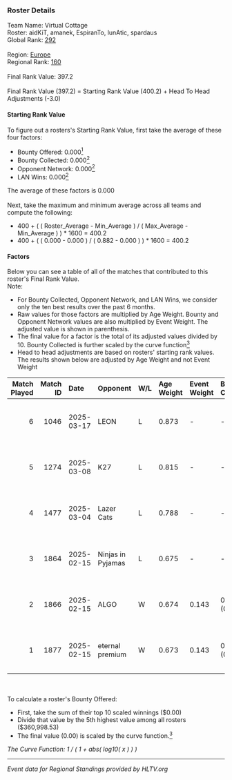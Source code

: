 ### Roster Details<br />
Team Name: Virtual Cottage<br />
Roster: aidKiT, amanek, EspiranTo, lunAtic, spardaus<br />
Global Rank: [292](../../standings_global_2025_05_05.md)<br />
<br />
Region: [Europe]( ../../standings_europe_2025_05_05.md)<br />
Regional Rank: [160]( ../../standings_europe_2025_05_05.md)<br />
<br />
Final Rank Value:  397.2<br />
<br />
Final Rank Value (397.2) = Starting Rank Value (400.2) + Head To Head Adjustments (-3.0)<br />

#### Starting Rank Value<br />
To figure out a rosters's Starting Rank Value, first take the average of these four factors:<br />
- Bounty Offered: 0.000[<sup>1</sup>](#table2)
- Bounty Collected: 0.000[<sup>2</sup>](#table1)
- Opponent Network: 0.000[<sup>2</sup>](#table1)
- LAN Wins: 0.000[<sup>2</sup>](#table1)

The average of these factors is 0.000<br />
<br />
Next, take the maximum and minimum average across all teams and compute the following:<br />
- 400 + ( ( Roster_Average - Min_Average ) / ( Max_Average - Min_Average ) ) * 1600 = 400.2
- 400 + ( ( 0.000 - 0.000 ) / ( 0.882 - 0.000 ) ) * 1600 = 400.2


#### Factors<br />
Below you can see a table of all of the matches that contributed to this roster's Final Rank Value.<br />
Note:<br />

- For Bounty Collected, Opponent Network, and LAN Wins, we consider only the ten best results over the past 6 months.
- Raw values for those factors are multiplied by Age Weight. Bounty and Opponent Network values are also multiplied by Event Weight. The adjusted value is shown in parenthesis.
- The final value for a factor is the total of its adjusted values divided by 10. Bounty Collected is further scaled by the curve function[<sup>3</sup>](#curveFunction)
- Head to head adjustments are based on rosters' starting rank values. The results shown below are adjusted by Age Weight and not Event Weight
<span id="table1"></span><br />


| Match Played | Match ID | Date       | Opponent          | W/L | Age Weight | Event Weight | Bounty Collected | Opponent Network | LAN Wins  | H2H Adj. | Roster                                       |
| -: | -: | :- | :- | :- | :- | :- | :- | :- | :- | -: | :- |
|            6 |     1046 | 2025-03-17 | LEON              | L   | 0.873      | -            | -                | -                | -         |    -9.02 | aidKiT, amanek, EspiranTo, lunAtic, spardaus |
|            5 |     1274 | 2025-03-08 | K27               | L   | 0.815      | -            | -                | -                | -         |    -5.75 | aidKiT, amanek, EspiranTo, lunAtic, spardaus |
|            4 |     1477 | 2025-03-04 | Lazer Cats        | L   | 0.788      | -            | -                | -                | -         |   -10.02 | aidKiT, amanek, EspiranTo, lunAtic, spardaus |
|            3 |     1864 | 2025-02-15 | Ninjas in Pyjamas | L   | 0.675      | -            | -                | -                | -         |    -1.15 | aidKiT, amanek, EspiranTo, lunAtic, spardaus |
|            2 |     1866 | 2025-02-15 | ALGO              | W   | 0.674      | 0.143        | 0.000 (0.000)    | 0.035 (0.003)    | 0 (0.000) |    12.58 | aidKiT, amanek, EspiranTo, lunAtic, spardaus |
|            1 |     1877 | 2025-02-15 | eternal premium   | W   | 0.673      | 0.143        | 0.000 (0.000)    | 0.000 (0.000)    | 0 (0.000) |    10.39 | aidKiT, amanek, EspiranTo, lunAtic, spardaus |

<br />
<span id="table2"></span><br />
To calculate a roster's Bounty Offered:<br />

- First, take the sum of their top 10 scaled winnings ($0.00)
- Divide that value by the 5th highest value among all rosters ($360,998.53)
- The final value (0.00) is scaled by the curve function.[<sup>3</sup>](#curveFunction)

<span id="curveFunction"></span>_The Curve Function: 1 / ( 1 + abs( log10( x ) ) )_<br />

---
_Event data for Regional Standings provided by HLTV.org_<br />
